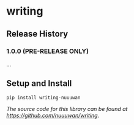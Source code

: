
# writing

## Release History

### 1.0.0 (PRE-RELEASE ONLY)

...

## Setup and Install

```
pip install writing-nuuuwan
```

*The source code for this library can be found at https://github.com/nuuuwan/writing.*
